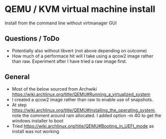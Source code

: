 # QEMU / KVM virtual machine install
Install from the command line without virtmanager GUI

## Questions / ToDo
 - Potentially also without libvert (not above depending on outcome)
 - How much of a performace hit will I take using a qcow2 image rather than raw.  Experiment after I have tried a raw image first.

 ## General
  - Most of the below sourced from Archwiki <br>
https://wiki.archlinux.org/title/QEMU#Running_a_virtualized_system
 - I created a qcow2 image rather than raw to enable use of snapshots.
 - At step https://wiki.archlinux.org/title/QEMU#Installing_the_operating_system, note the comment around ram allocated.  I added option -m 4G to get the windows installer to boot
  - Tried https://wiki.archlinux.org/title/QEMU#Booting_in_UEFI_mode as install was not working

